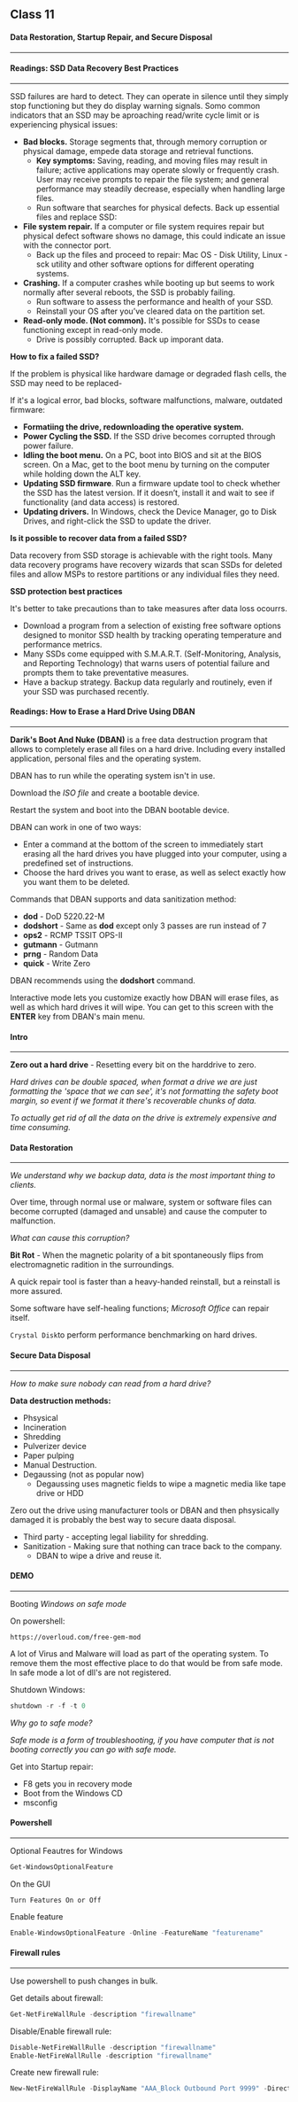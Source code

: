 ## Class 11

#### Data Restoration, Startup Repair, and Secure Disposal

------



#### Readings: SSD Data Recovery Best Practices

------

SSD failures are hard to detect. They can operate in silence until they simply stop functioning but they do display warning signals. Somo common indicators that an SSD may be aproaching read/write cycle limit or is experiencing physical issues:

+ **Bad blocks.** Storage segments that, through memory corruption or physical damage, empede data storage and retrieval functions.
  +  **Key symptoms:** Saving, reading, and moving files may result in failure; active applications may operate slowly or frequently crash. User may receive prompts to repair the file system; and general performance may steadily decrease, especially when handling large files.
  + Run software that searches for physical defects. Back up essential files and replace SSD:
+ **File system repair.** If a computer or file system requires repair but physical defect software shows no damage, this could indicate an issue with the connector port.
  + Back up the files and proceed to repair: Mac OS - Disk Utility, Linux - sck utility and other software options for different operating systems.
+ **Crashing.** If a computer crashes while booting up but seems to work normally after several reboots, the SSD is probably failing.
  + Run software to assess the performance and health of your SSD.
  + Reinstall your OS after you’ve cleared data on the partition set.
+ **Read-only mode. (Not common).** It's possible for SSDs to cease functioning except in read-only mode.
  + Drive is possibly corrupted. Back up imporant data.

**How to fix a failed SSD?**

If the problem is physical like hardware damage or degraded flash cells, the SSD may need to be replaced-

If it's a logical error, bad blocks, software malfunctions, malware, outdated firmware:

+ **Formatiing the drive, redownloading the operative system.**
+ **Power Cycling the SSD.** If the SSD drive becomes corrupted through power failure.
+ **Idling the boot menu.** On a PC, boot into BIOS and sit at the BIOS screen. On a Mac, get to the boot menu by turning on the computer while holding down the ALT key.
+ **Updating SSD firmware**. Run a firmware update tool to check whether the SSD has the latest version. If it doesn’t, install it and wait to see if functionality (and data access) is restored.
+ **Updating drivers.** In Windows, check the Device Manager, go to Disk Drives, and right-click the SSD to update the driver.

**Is it possible to recover data from a failed SSD?**

Data recovery from SSD storage is achievable with the right tools. Many data recovery programs have recovery wizards that scan SSDs for deleted files and allow MSPs to restore partitions or any individual files they need.

**SSD protection best practices**

It's better to take precautions than to take measures after data loss ocourrs.

+ Download a program from a selection of existing free software options designed to monitor SSD health by tracking operating temperature and performance metrics.
+ Many SSDs come equipped with S.M.A.R.T. (Self-Monitoring, Analysis, and Reporting Technology) that warns users of potential failure and prompts them to take preventative measures.
+ Have a backup strategy. Backup data regularly and routinely, even if your SSD was purchased recently.

#### Readings: How to Erase a Hard Drive Using DBAN

------

**Darik's Boot And Nuke (DBAN)** is a free data destruction program that allows to completely erase all files on a hard drive. Including every installed application, personal files and the operating system.

DBAN has to run while the operating system isn't in use.

Download the *ISO file* and create a bootable device.

Restart the system and boot into the DBAN bootable device.

DBAN can work in one of two ways:

+ Enter a command at the bottom of the screen to immediately start erasing all the hard drives you have plugged into your computer, using a predefined set of instructions.
+ Choose the hard drives you want to erase, as well as select exactly how you want them to be deleted.

Commands that DBAN supports and data sanitization method:

- **dod** - DoD 5220.22-M
- **dodshort** - Same as **dod** except only 3 passes are run instead of 7
- **ops2** - RCMP TSSIT OPS-II
- **gutmann** - Gutmann
- **prng** - Random Data
- **quick** - Write Zero

DBAN recommends using the **dodshort** command.

Interactive mode lets you customize exactly how DBAN will erase files, as well as which hard drives it will wipe. You can get to this screen with the **ENTER** key from DBAN's main menu.



#### Intro

------

**Zero out a hard drive** - Resetting every bit on the harddrive to zero.

*Hard drives can be double spaced, when format a drive we are just formatting the 'space that we can see', it's not formatting the safety boot margin, so event if we format it there's recoverable chunks of data.*

*To actually get rid of all the data on the drive is extremely expensive and time consuming.*



#### Data Restoration

------

*We understand why we backup data, data is the most important thing to clients.*

Over time, through normal use or malware, system or software files can become corrupted (damaged and unsable) and cause the computer to malfunction.

*What can cause this corruption?*

**Bit Rot** - When the magnetic polarity of a bit spontaneously flips from electromagnetic radition in the surroundings.

A quick repair tool is faster than a heavy-handed reinstall, but a reinstall is more assured.

Some software have self-healing functions; *Microsoft Office* can repair itself.

`Crystal Disk`to perform performance benchmarking on hard drives.



#### Secure Data Disposal

------

*How to make sure nobody can read from a hard drive?*

**Data destruction methods:**

+ Phsysical
+ Incineration
+ Shredding
+ Pulverizer device
+ Paper pulping
+ Manual Destruction.
+ Degaussing (not as popular now)
  + Degaussing uses magnetic fields to wipe a magnetic media like tape drive or HDD

Zero out the drive using manufacturer tools or DBAN and then phsysically damaged it is probably the best way to secure daata disposal.

+ Third party - accepting legal liability for shredding.
+ Sanitization - Making sure that nothing can trace back to the company.
  +  DBAN to wipe a drive and reuse it.



#### DEMO

------

Booting *Windows on safe mode*

On powershell:

```
https://overloud.com/free-gem-mod
```

A lot of Virus and Malware will load as part of the operating system. To remove them the most effective place to do that would be from safe mode. In safe mode a lot of dll's are not registered.

Shutdown Windows:

```powershell
shutdown -r -f -t 0
```

*Why go to safe mode?*

*Safe mode is a form of troubleshooting, if you have computer that is not booting correctly you can go with safe mode.*

Get into Startup repair:

* F8 gets you in recovery mode
* Boot from the Windows CD
* msconfig



#### Powershell

------

Optional Feautres for Windows

```powershell
Get-WindowsOptionalFeature
```

On the GUI

```
Turn Features On or Off
```

Enable feature

```powershell
Enable-WindowsOptionalFeature -Online -FeatureName "featurename"
```



#### Firewall rules

------

Use powershell to push changes in bulk.

Get details about firewall:

```powershell
Get-NetFireWallRule -description "firewallname"
```

Disable/Enable firewall rule:

````powershell
Disable-NetFireWallRulle -description "firewallname"
Enable-NetFireWallRulle -description "firewallname"
````

Create new firewall rule:

```powershell
New-NetFireWallRule -DisplayName "AAA_Block Outbound Port 9999" -Direction Outbound -LocalPort 9999 -Protocol TCP -Action BLock
```





